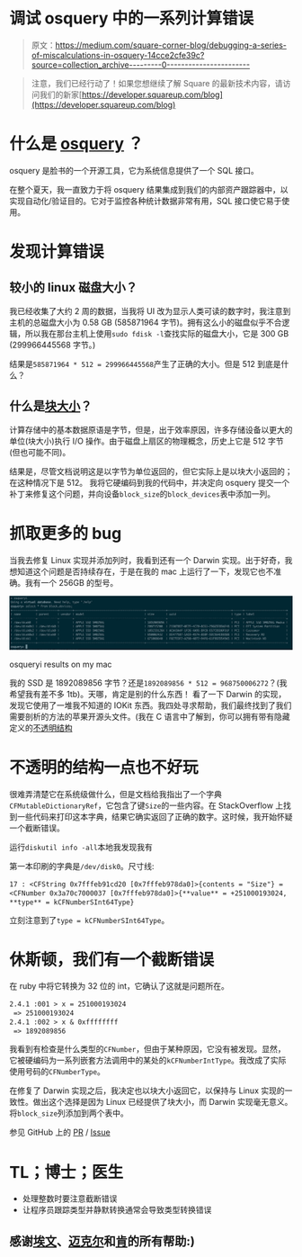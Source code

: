 # 调试 osquery 中的一系列计算错误

> 原文：<https://medium.com/square-corner-blog/debugging-a-series-of-miscalculations-in-osquery-14cce2cfe39c?source=collection_archive---------0----------------------->

> 注意，我们已经行动了！如果您想继续了解 Square 的最新技术内容，请访问我们的新家[https://developer.squareup.com/blog](https://developer.squareup.com/blog)

# 什么是 [osquery](https://stackedit.io/osquery.io) ？

osquery 是脸书的一个开源工具，它为系统信息提供了一个 SQL 接口。

在整个夏天，我一直致力于将 osquery 结果集成到我们的内部资产跟踪器中，以实现自动化/验证目的。它对于监控各种统计数据非常有用，SQL 接口使它易于使用。

# 发现计算错误

## 较小的 linux 磁盘大小？

我已经收集了大约 2 周的数据，当我将 UI 改为显示人类可读的数字时，我注意到主机的总磁盘大小为 0.58 GB (585871964 字节)。拥有这么小的磁盘似乎不合逻辑，所以我在那台主机上使用`sudo fdisk -l`查找实际的磁盘大小，它是 300 GB (299966445568 字节。)

结果是`585871964 * 512 = 299966445568`产生了正确的大小。但是 512 到底是什么？

## 什么是[块大小](https://en.wikipedia.org/wiki/Block_%28data_storage%29)？

计算存储中的基本数据原语是字节，但是，出于效率原因，许多存储设备以更大的单位(块大小)执行 I/O 操作。由于磁盘上扇区的物理概念，历史上它是 512 字节(但也可能不同)。

结果是，尽管文档说明这是以字节为单位返回的，但它实际上是以块大小返回的；在这种情况下是 512。
我将它硬编码到我的代码中，并决定向 osquery 提交一个补丁来修复这个问题，并向设备`block_size`的`block_devices`表中添加一列。

# 抓取更多的 bug

当我去修复 Linux 实现并添加列时，我看到还有一个 Darwin 实现。出于好奇，我想知道这个问题是否持续存在，于是在我的 mac 上运行了一下，发现它也不准确。我有一个 256GB 的型号。

![](img/4f37a1314fa393321c25e712f3642f46.png)

osqueryi results on my mac

我的 SSD 是 1892089856 字节？还是`1892089856 * 512 = 968750006272`？(我希望我有差不多 1tb)。天哪，肯定是别的什么东西！
看了一下 Darwin 的实现，发现它使用了一堆我不知道的 IOKit 东西。我四处寻求帮助，我们最终找到了我们需要剖析的方法的苹果开源头文件。(我在 C 语言中了解到，你可以拥有带有隐藏定义的[不透明结构](https://en.wikipedia.org/wiki/Opaque_pointer)

# 不透明的结构一点也不好玩

很难弄清楚它在系统级做什么，但是文档给我指出了一个字典`CFMutableDictionaryRef`，它包含了键`Size`的一些内容。在 StackOverflow 上找到一些代码来打印这本字典，结果它确实返回了正确的数字。这时候，我开始怀疑一个截断错误。

运行`diskutil info -all`本地我发现我有


第一本印刷的字典是`/dev/disk0`。尺寸线:

```
17 : <CFString 0x7fffeb91cd20 [0x7fffeb978da0]>{contents = "Size"} = <CFNumber 0x3a70c7000037 [0x7fffeb978da0]>{**value** = +251000193024, **type** = kCFNumberSInt64Type}
```

立刻注意到了`type = kCFNumberSInt64Type`。

# 休斯顿，我们有一个截断错误

在 ruby 中将它转换为 32 位的 int，它确认了这就是问题所在。

```
2.4.1 :001 > x = 251000193024
 => 251000193024
2.4.1 :002 > x & 0xffffffff
 => 1892089856
```

我看到有检查是什么类型的`CFNumber`，但由于某种原因，它没有被发现。显然，它被硬编码为一系列嵌套方法调用中的某处的`kCFNumberIntType`。我改成了实际使用号码的`CFNumberType`。

在修复了 Darwin 实现之后，我决定也以块大小返回它，以保持与 Linux 实现的一致性。做出这个选择是因为 Linux 已经提供了块大小，而 Darwin 实现毫无意义。将`block_size`列添加到两个表中。

参见 GitHub 上的 [PR](https://github.com/facebook/osquery/pull/3539) / [Issue](https://github.com/facebook/osquery/issues/3538)

# TL；博士；医生

*   处理整数时要注意截断错误
*   让程序员跟踪类型并静默转换通常会导致类型转换错误

## 感谢[埃文](https://github.com/eam)、[迈克尔](https://twitter.com/mtauraso)和[肯](https://twitter.com/kwiggint)的所有帮助:)